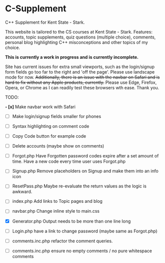 # C-Supplement

C++ Supplement for Kent State - Stark.

This website is tailored to the CS courses at Kent State - Stark.
Features: accounts, topic supplements, quiz questions (multiple choice), comments, personal blog highlighting C++ misconceptions and other topics of my choice.

**This is currently a work in progress and is currently incomplete.**

Site has current issues for extra small viewports, such as the login/signup form fields go too far to the right and 'off the page'. Please use landscape mode for now. ~~Additionally, there is an issue with the navbar on Safari and is hard to fix without any Apple products, currently.~~ Please use Edge, Firefox, Opera, or Chrome as I can readily test these browsers wth ease. Thank you.

TODO:

**- [x]** Make navbar work with Safari

- [ ] Make login/signup fields smaller for phones

- [ ] Syntax highlighting on comment code

- [ ] Copy Code button for example code

- [ ] Delete accounts (maybe show on comments)

- [ ] Forgot.php Have Forgotten password codes expire after a set amount of time. Have a new code every time user uses Forgot.php

- [ ] Signup.php Remove placeholders on Signup and make them into an info icon

- [ ] ResetPass.php Maybe re-evaluate the return values as the logic is awkward.

- [ ] index.php Add links to Topic pages and blog

- [ ] navbar.php Change inline style to main.css

- [x] Generator.php Output needs to be more than one line long

- [ ] Login.php have a link to change password (maybe same as Forgot.php)

- [ ] comments.inc.php refactor the comment queries.

- [ ] comments.inc.php ensure no empty comments / no pure whitespace comments

